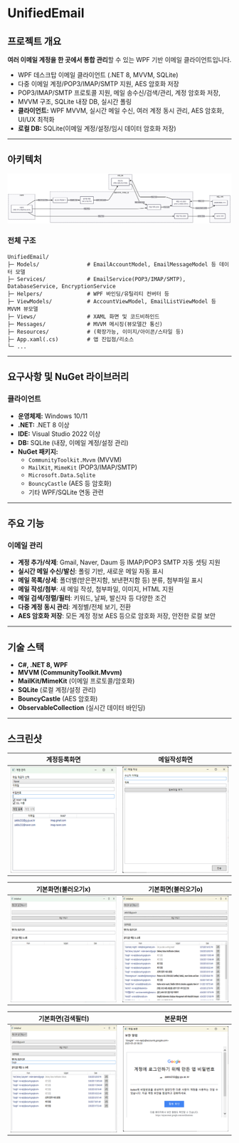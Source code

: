 # UnifiedEmail

## 프로젝트 개요

  **여러 이메일 계정을 한 곳에서 통합 관리**할 수 있는 WPF 기반 이메일 클라이언트입니다.  
- WPF 데스크탑 이메일 클라이언트 (.NET 8, MVVM, SQLite)
- 다중 이메일 계정/POP3/IMAP/SMTP 지원, AES 암호화 저장
- POP3/IMAP/SMTP 프로토콜 지원, 메일 송수신/검색/관리, 계정 암호화 저장,  
- MVVM 구조, SQLite 내장 DB, 실시간 폴링
- **클라이언트:** WPF MVVM, 실시간 메일 수신, 여러 계정 동시 관리, AES 암호화, UI/UX 최적화  
- **로컬 DB:** SQLite(이메일 계정/설정/임시 데이터 암호화 저장)

---

## 아키텍처

![아키텍쳐](Screenshots/EmailArchitecture.png)

### 전체 구조
```plaintext
UnifiedEmail/
├─ Models/               # EmailAccountModel, EmailMessageModel 등 데이터 모델
├─ Services/             # EmailService(POP3/IMAP/SMTP), DatabaseService, EncryptionService
├─ Helpers/              # WPF 바인딩/유틸리티 컨버터 등
├─ ViewModels/           # AccountViewModel, EmailListViewModel 등 MVVM 뷰모델
├─ Views/                # XAML 화면 및 코드비하인드
├─ Messages/             # MVVM 메시징(뷰모델간 통신)
├─ Resources/            # (확장가능, 이미지/아이콘/스타일 등)
├─ App.xaml(.cs)         # 앱 진입점/리소스
└─ ...
```

------------------------------

## 요구사항 및 NuGet 라이브러리

### 클라이언트
- **운영체제:** Windows 10/11
- **.NET:** .NET 8 이상
- **IDE:** Visual Studio 2022 이상
- **DB:** SQLite (내장, 이메일 계정/설정 관리)
- **NuGet 패키지:**
  - `CommunityToolkit.Mvvm` (MVVM)
  - `MailKit`, `MimeKit` (POP3/IMAP/SMTP)
  - `Microsoft.Data.Sqlite`
  - `BouncyCastle` (AES 등 암호화)
  - 기타 WPF/SQLite 연동 관련

---

## 주요 기능

### 이메일 관리
- **계정 추가/삭제**: Gmail, Naver, Daum 등 IMAP/POP3 SMTP 자동 셋팅 지원
- **실시간 메일 수신/발신**: 폴링 기반, 새로운 메일 자동 표시
- **메일 목록/상세**: 폴더별(받은편지함, 보낸편지함 등) 분류, 첨부파일 표시
- **메일 작성/첨부**: 새 메일 작성, 첨부파일, 이미지, HTML 지원
- **메일 검색/정렬/필터**: 키워드, 날짜, 발신자 등 다양한 조건
- **다중 계정 동시 관리**: 계정별/전체 보기, 전환
- **AES 암호화 저장**: 모든 계정 정보 AES 등으로 암호화 저장, 안전한 로컬 보안

---

## 기술 스택

- **C#, .NET 8, WPF**
- **MVVM (CommunityToolkit.Mvvm)**
- **MailKit/MimeKit** (이메일 프로토콜/암호화)
- **SQLite** (로컬 계정/설정 관리)
- **BouncyCastle** (AES 암호화)
- **ObservableCollection** (실시간 데이터 바인딩)

---

## 스크린샷

| 계정등록화면 | 메일작성화면 |
|----------|----------|
| ![](Screenshots/계정등록.png) | ![](Screenshots/메일작성.png) |

| 기본화면(불러오기x) | 기본화면(불러오기o) |
|----------|--------------|
| ![](Screenshots/기본메뉴.png) | ![](Screenshots/리스트.png) |

| 기본화면(검색필터) | 본문화면 |
|----------|--------------|
| ![](Screenshots/검색필터.png) | ![](Screenshots/본문.png) |
